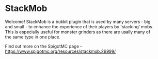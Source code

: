 # StackMob
Welcome! StackMob is a bukkit plugin that is used by many servers - big and small - to enhance the experience of their players by
'stacking' mobs. This is especially useful for monster grinders as there are usally many of the same type in one place.

Find out more on the SpigotMC page - https://www.spigotmc.org/resources/stackmob.29999/
